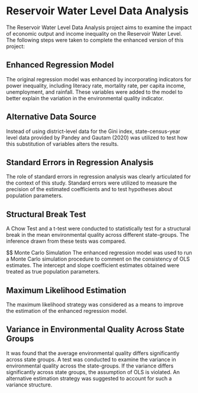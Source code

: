 # Reservoir Water Level Data Analysis

The Reservoir Water Level Data Analysis project aims to examine the impact of economic output and income inequality on the Reservoir Water Level. The following steps were taken to complete the enhanced version of this project:

## Enhanced Regression Model
The original regression model was enhanced by incorporating indicators for power inequality, including literacy rate, mortality rate, per capita income, unemployment, and rainfall. These variables were added to the model to better explain the variation in the environmental quality indicator.

## Alternative Data Source
Instead of using district-level data for the Gini index, state-census-year level data provided by Pandey and Gautam (2020) was utilized to test how this substitution of variables alters the results.

## Standard Errors in Regression Analysis
The role of standard errors in regression analysis was clearly articulated for the context of this study. Standard errors were utilized to measure the precision of the estimated coefficients and to test hypotheses about population parameters.

## Structural Break Test
A Chow Test and a t-test were conducted to statistically test for a structural break in the mean environmental quality across different state-groups. The inference drawn from these tests was compared.

$$ Monte Carlo Simulation
The enhanced regression model was used to run a Monte Carlo simulation procedure to comment on the consistency of OLS estimates. The intercept and slope coefficient estimates obtained were treated as true population parameters.

## Maximum Likelihood Estimation
The maximum likelihood strategy was considered as a means to improve the estimation of the enhanced regression model.

## Variance in Environmental Quality Across State Groups
It was found that the average environmental quality differs significantly across state groups. A test was conducted to examine the variance in environmental quality across the state-groups. If the variance differs significantly across state groups, the assumption of OLS is violated. An alternative estimation strategy was suggested to account for such a variance structure.
